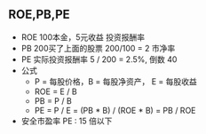 <!-- 
title: ROE,PB,PE
from: news
create: 2019-06-10
tags: term,economics
-->

## ROE,PB,PE

- ROE 100本金，5元收益 投资报酬率 
- PB  200买了上面的股票 200/100 = 2 市净率  
- PE  实际投资报酬率 5 / 200 = 2.5%, 倒数  40
- 公式
	- P = 每股价格，B = 每股净资产， E = 每股收益
	- ROE = E / B
	- PB = P / B
	- PE = P / E = (PB * B) / (ROE * B) = PB / ROE
- 安全市盈率 PE : 15 倍以下

